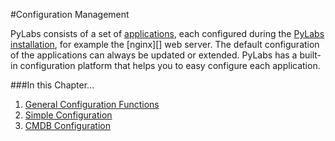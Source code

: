 [components]: /pylabsdoc/#/Components/Home
[install]: /pylabsdoc/#/Installation/Home
[general]: /pylabsdoc/#/ConfigurationManagement/GeneralConfigFunctions
[simple]: /pylabsdoc/#/ConfigurationManagement/SimpleConfig
[cmdb]: /pylabsdoc/#/ConfigurationManagement/CMDBConfig


#Configuration Management

PyLabs consists of a set of [applications][components], each configured during the [PyLabs installation][install], for example the [nginx][] web server.
The default configuration of the applications can always be updated or extended. PyLabs has a built-in configuration platform that helps you to easy configure each application.


###In this Chapter...

1. [General Configuration Functions][general]
2. [Simple Configuration][simple]
3. [CMDB Configuration][cmdb]
